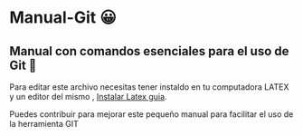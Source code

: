 # Manual-Git 😀

## Manual con comandos esenciales para el uso de Git 📄

Para editar este archivo necesitas tener instaldo en tu computadora LATEX y un editor del mismo , [Instalar Latex guia](http://nokyotsu.com/latex/ "Instalar Latex guia").

Puedes contribuir para mejorar este pequeño manual para facilitar el uso de la herramienta GIT
